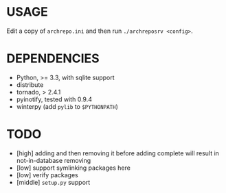 USAGE
====
Edit a copy of `archrepo.ini` and then run `./archreposrv <config>`.

DEPENDENCIES
====

* Python, &gt;= 3.3, with sqlite support
* distribute
* tornado, > 2.4.1
* pyinotify, tested with 0.9.4
* winterpy (add `pylib` to `$PYTHONPATH`)

TODO
====
* [high] adding and then removing it before adding complete will result in not-in-database removing
* [low] support symlinking packages here
* [low] verify packages
* [middle] `setup.py` support
